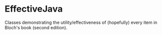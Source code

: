 EffectiveJava
=============

Classes demonstrating the utility/effectiveness of (hopefully) every item in Bloch's book (second edition).
